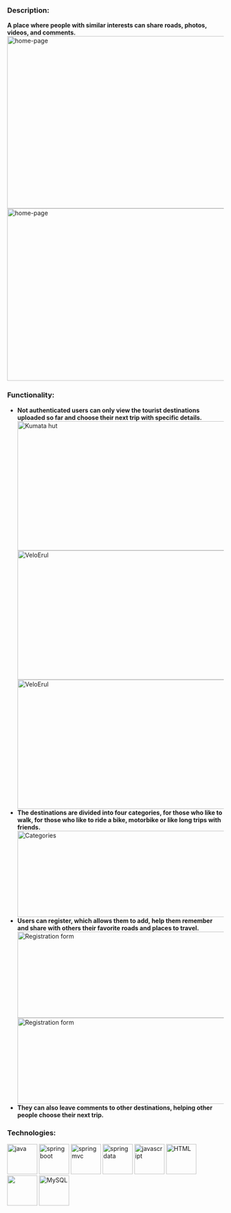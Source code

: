 ### Description:
<b>A place where people with similar interests can share roads, photos, videos, and comments.</b>
<img src="https://github.com/StefanHristov1997/Pathfinder/assets/133797718/b78fc1c7-7351-4111-acc6-32d71a4b3ee9" alt="home-page" width="800px" height="400px" />
<img src="https://github.com/StefanHristov1997/Pathfinder/assets/133797718/165b638a-09aa-419b-8ee8-934e7dccc683" alt="home-page" width="800px" height="400px" />

### Functionality:
<ul>
   <li><b>Not authenticated users can only view the tourist destinations uploaded so far and choose their next trip with specific details.</b></li>
   <img src="https://github.com/StefanHristov1997/Pathfinder/assets/133797718/56ae299e-376e-457e-b0d3-7d2284b3b447" alt="Kumata hut" width="800px" height="300px"/>
   <img src="https://github.com/StefanHristov1997/Pathfinder/assets/133797718/710b0028-ce71-46a0-87dc-3df37c4c5126" alt="VeloErul" width="800px" height="300px"/>
   <img src="https://github.com/StefanHristov1997/Pathfinder/assets/133797718/5f3d7e85-61ab-412c-8be5-67ac01885130" alt="VeloErul" width="800px" height="300px"/>
   <li><b>Тhe destinations are divided into four categories, for those who like to walk, for those who like to ride a bike, motorbike or like long trips with friends.</b></li>
   <img src="https://github.com/StefanHristov1997/Pathfinder/assets/133797718/ca28a1ef-6081-4bc2-a8e7-ac38c75d80ff" alt="Categories" width="800px" height="200px"/>
   <li><b>Users can register, which allows them to add, help them remember and share with others their favorite roads and places to travel.</b></li>
   <img src="https://github.com/StefanHristov1997/Pathfinder/assets/133797718/ee4c59fb-faf2-4283-9025-a3986c3243ed" alt="Registration form" width="800px" height="200px"/>
    <img src="https://github.com/StefanHristov1997/Pathfinder/assets/133797718/0bb2082c-863d-44c0-bc28-945dc109f23a" alt="Registration form" width="800px" height="200px"/>
   <li><b>They can also leave comments to other destinations, helping other people choose their next trip.</b></li>
</ul>

### Technologies:
<img src="https://github.com/StefanHristov1997/StefanHristov1997/assets/133797718/2a27dfd8-335e-4497-9010-d57adb80e964" alt="java" width="70" height="70"/>
<img src="https://github.com/StefanHristov1997/Pathfinder/assets/133797718/cde4e2b8-bf38-43e2-a043-9a9c7dd30658" alt="spring boot" width="70" height="70"/>
<img src="https://github.com/StefanHristov1997/Pathfinder/assets/133797718/ea1a803f-ffe6-4273-baba-9860b84f8457" alt="spring mvc" width="70" height="70"/>
<img src="https://github.com/StefanHristov1997/Pathfinder/assets/133797718/f3934dbf-1c22-4e11-96dc-0f95522edcdc" alt="spring data" width="70" height="70"/>
<img src="https://github.com/StefanHristov1997/StefanHristov1997/assets/133797718/332d328b-66a8-42b9-ad89-c6d6e31e5ebc" alt="javascript" width="70" height="70">
<img src="https://github.com/StefanHristov1997/StefanHristov1997/assets/133797718/a68a4640-964a-4e8f-ad74-0abf7a843448" alt="HTML" widht="70" height="70" />
<img src="https://github.com/StefanHristov1997/StefanHristov1997/assets/133797718/4054bb68-f4cd-4633-a754-ef18d6d5d52e" al="CSS" width="70" height="70" />
<img src="https://github.com/StefanHristov1997/StefanHristov1997/assets/133797718/7b39b9b9-a0db-46d4-bcc9-037ee1f07013" alt="MySQL" width="70" height="70"/> 
